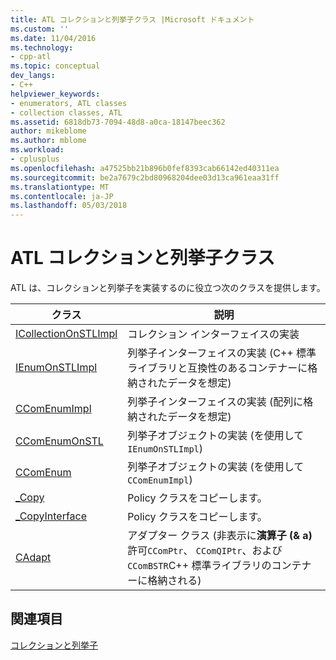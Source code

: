 ```yaml
---
title: ATL コレクションと列挙子クラス |Microsoft ドキュメント
ms.custom: ''
ms.date: 11/04/2016
ms.technology:
- cpp-atl
ms.topic: conceptual
dev_langs:
- C++
helpviewer_keywords:
- enumerators, ATL classes
- collection classes, ATL
ms.assetid: 6818db73-7094-48d8-a0ca-18147beec362
author: mikeblome
ms.author: mblome
ms.workload:
- cplusplus
ms.openlocfilehash: a47525bb21b896b0fef8393cab66142ed40311ea
ms.sourcegitcommit: be2a7679c2bd80968204dee03d13ca961eaa31ff
ms.translationtype: MT
ms.contentlocale: ja-JP
ms.lasthandoff: 05/03/2018
---
```

# <a name="atl-collection-and-enumerator-classes"></a>ATL コレクションと列挙子クラス
ATL は、コレクションと列挙子を実装するのに役立つ次のクラスを提供します。  
  
|クラス|説明|  
|-----------|-----------------|  
|[ICollectionOnSTLImpl](../atl/reference/icollectiononstlimpl-class.md)|コレクション インターフェイスの実装|  
|[IEnumOnSTLImpl](../atl/reference/ienumonstlimpl-class.md)|列挙子インターフェイスの実装 (C++ 標準ライブラリと互換性のあるコンテナーに格納されたデータを想定)|  
|[CComEnumImpl](../atl/reference/ccomenumimpl-class.md)|列挙子インターフェイスの実装 (配列に格納されたデータを想定)|  
|[CComEnumOnSTL](../atl/reference/ccomenumonstl-class.md)|列挙子オブジェクトの実装 (を使用して`IEnumOnSTLImpl`)|  
|[CComEnum](../atl/reference/ccomenum-class.md)|列挙子オブジェクトの実装 (を使用して`CComEnumImpl`)|  
|[_Copy](../atl/atl-copy-policy-classes.md)|Policy クラスをコピーします。|  
|[_CopyInterface](../atl/atl-copy-policy-classes.md)|Policy クラスをコピーします。|  
|[CAdapt](../atl/reference/cadapt-class.md)|アダプター クラス (非表示に**演算子 (& a)** 許可`CComPtr`、 `CComQIPtr`、および`CComBSTR`C++ 標準ライブラリのコンテナーに格納される)|  
  
## <a name="see-also"></a>関連項目  
 [コレクションと列挙子](../atl/atl-collections-and-enumerators.md)

